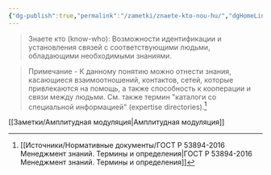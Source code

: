 ```yaml
---
{"dg-publish":true,"permalink":"/zametki/znaete-kto-nou-hu/","dgHomeLink":true,"dgPassFrontmatter":false}
---
```


>Знаете кто (know-who): Возможности идентификации и установления связей с соответствующими людьми, обладающими необходимыми знаниями.  
  
>Примечание - К данному понятию можно отнести знания, касающиеся взаимоотношений, контактов, сетей, которые привлекаются на помощь, а также способность к кооперации и связи между людьми. См. также термин "каталоги со специальной информацией" (expertise directories).[^1]

[^1]:[[Источники/Нормативные документы/ГОСТ Р 53894-2016 Менеджмент знаний. Термины и определения|ГОСТ Р 53894-2016 Менеджмент знаний. Термины и определения]]

[[Заметки/Амплитудная модуляция|Амплитудная модуляция]]